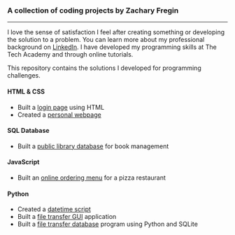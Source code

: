 ### A collection of coding projects by Zachary Fregin
***

I love the sense of satisfaction I feel after creating something or developing the solution to a problem. You can learn more about my professional background on [LinkedIn](https://www.linkedin.com/in/zachary-fregin/). I have developed my programming skills at The Tech Academy and through online tutorials.

This repository contains the solutions I developed for programming challenges.

#### HTML & CSS

* Built a [login page](/Projects/HTML-CSS/Login-Page) using HTML
* Created a [personal webpage](/zfregin.github.io)

#### SQL Database

* Built a [public library database](/Projects/SQL) for book management

#### JavaScript

* Built an [online ordering menu](/Projects/JavaScript/Pizza-Menu) for a pizza restaurant

#### Python

* Created a [datetime script](/Projects/Python/DateTime-Drill)
* Built a [file transfer GUI](/Projects/Python/File-Transfer-GUI) application
* Built a [file transfer database](/Projects/Python/File-Transfer-DB) program using Python and SQLite

